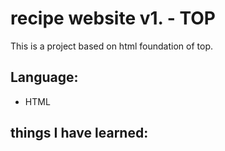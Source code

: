 # recipe website v1. - TOP
This is a project based on html foundation of top. 

## Language: 
 - HTML
## things I have learned: 
